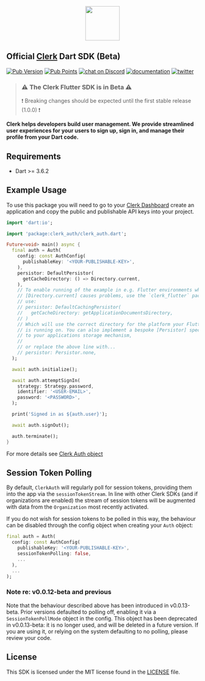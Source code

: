 <p align="center">
<img src="https://images.clerk.com/static/logo-light-mode-400x400.png" height="90">
</p>

## Official [Clerk](https://clerk.com) Dart SDK (Beta)

[![Pub Version](https://img.shields.io/pub/v/clerk_auth?color=blueviolet)](https://pub.dev/packages/clerk_auth)
[![Pub Points](https://img.shields.io/pub/points/clerk_auth?label=pub%20points)](https://pub.dev/packages/clerk_auth/score)
[![chat on Discord](https://img.shields.io/discord/856971667393609759.svg?logo=discord)](https://discord.com/invite/b5rXHjAg7A)
[![documentation](https://img.shields.io/badge/documentation-clerk-green.svg)](https://clerk.com/docs)
[![twitter](https://img.shields.io/twitter/follow/ClerkDev?style=social)](https://twitter.com/intent/follow?screen_name=ClerkDev)

> ### ⚠️ The Clerk Flutter SDK is in Beta ⚠️
> ❗️ Breaking changes should be expected until the first stable release (1.0.0) ❗️

**Clerk helps developers build user management. We provide streamlined user experiences
for your users to sign up, sign in, and manage their profile from your Dart code.**

## Requirements

* Dart >= 3.6.2

## Example Usage

To use this package you will need to go to your [Clerk Dashboard](https://dashboard.clerk.com/)
create an application and copy the public and publishable API keys into your project.

```dart
import 'dart:io';

import 'package:clerk_auth/clerk_auth.dart';

Future<void> main() async {
  final auth = Auth(
    config: const AuthConfig(
      publishableKey: '<YOUR-PUBLISHABLE-KEY>',
    ),
    persistor: DefaultPersistor(
      getCacheDirectory: () => Directory.current,
    ),
    // To enable running of the example in e.g. Flutter environments where
    // [Directory.current] causes problems, use the `clerk_flutter` package and
    // use:
    // persistor: DefaultCachingPersistor(
    //   getCacheDirectory: getApplicationDocumentsDirectory,
    // )
    // Which will use the correct directory for the platform your Flutter app
    // is running on. You can also implement a bespoke [Persistor] specific
    // to your applications storage mechanism,
    //
    // or replace the above line with...
    // persistor: Persistor.none,
  );

  await auth.initialize();

  await auth.attemptSignIn(
    strategy: Strategy.password,
    identifier: '<USER-EMAIL>',
    password: '<PASSWORD>',
  );

  print('Signed in as ${auth.user}');

  await auth.signOut();

  auth.terminate();
}
```

For more details see [Clerk Auth object](https://pub.dev/documentation/clerk_auth/latest/clerk_auth/Auth-class.html)

## Session Token Polling

By default, `ClerkAuth` will regularly poll for session tokens, providing them into the app
via the `sessionTokenStream`. In line with other Clerk SDKs (and if organizations are enabled) the stream 
of session tokens will be augmented with data from the `Organization` most recently activated.

If you do not wish for session tokens to be polled in this way, the behaviour can be disabled 
through the config object when creating your `Auth` object:

```dart
final auth = Auth(
  config: const AuthConfig(
    publishableKey: '<YOUR-PUBLISHABLE-KEY>',
    sessionTokenPolling: false,
    ...
  ), 
  ...
);
```

### Note re: v0.0.12-beta and previous

Note that the behaviour described above has been introduced in v0.0.13-beta. Prior versions defaulted to
polling off, enabling it via a `SessionTokenPollMode` object in the config. This object has been deprecated in 
v0.0.13-beta: it is no longer used, and will be deleted in a future version. If you are using it, or relying on
the system defaulting to no polling, please review your code.

## License

This SDK is licensed under the MIT license found in the [LICENSE](./LICENSE) file.
